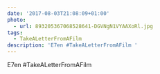 ```yaml
---
date: '2017-08-03T21:08:09+01:00'
photo:
  - url: 893205367068528641-DGVNgN1VYAAXoRl.jpg
tags:
  - TakeALetterFromAFilm
description: 'E7en #TakeALetterFromAFilm '
---
```

E7en #TakeALetterFromAFilm 
